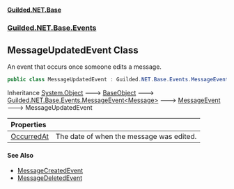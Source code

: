 
#### [Guilded.NET.Base](index 'index')
### [Guilded.NET.Base.Events](index#Guilded_NET_Base_Events 'Guilded.NET.Base.Events')
## MessageUpdatedEvent Class
An event that occurs once someone edits a message.  
```csharp
public class MessageUpdatedEvent : Guilded.NET.Base.Events.MessageEvent
```

Inheritance [System.Object](https://docs.microsoft.com/en-us/dotnet/api/System.Object 'System.Object') &#129106; [BaseObject](BaseObject 'Guilded.NET.Base.BaseObject') &#129106; [Guilded.NET.Base.Events.MessageEvent&lt;](MessageEvent_T_ 'Guilded.NET.Base.Events.MessageEvent&lt;T&gt;')[Message](Message 'Guilded.NET.Base.Chat.Message')[&gt;](MessageEvent_T_ 'Guilded.NET.Base.Events.MessageEvent&lt;T&gt;') &#129106; [MessageEvent](MessageEvent 'Guilded.NET.Base.Events.MessageEvent') &#129106; MessageUpdatedEvent  

| Properties | |
| :--- | :--- |
| [OccurredAt](MessageUpdatedEvent_OccurredAt 'Guilded.NET.Base.Events.MessageUpdatedEvent.OccurredAt') | The date of when the message was edited.<br/> |

#### See Also
- [MessageCreatedEvent](MessageCreatedEvent 'Guilded.NET.Base.Events.MessageCreatedEvent')
- [MessageDeletedEvent](MessageDeletedEvent 'Guilded.NET.Base.Events.MessageDeletedEvent')
